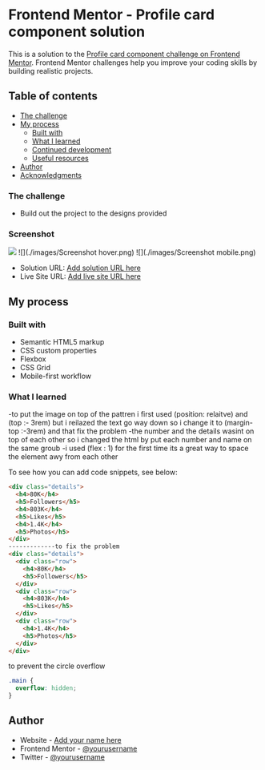# Frontend Mentor - Profile card component solution

This is a solution to the [Profile card component challenge on Frontend Mentor](https://www.frontendmentor.io/challenges/profile-card-component-cfArpWshJ). Frontend Mentor challenges help you improve your coding skills by building realistic projects.

## Table of contents

- [The challenge](#the-challenge)
- [My process](#my-process)
  - [Built with](#built-with)
  - [What I learned](#what-i-learned)
  - [Continued development](#continued-development)
  - [Useful resources](#useful-resources)
- [Author](#author)
- [Acknowledgments](#acknowledgments)

### The challenge

- Build out the project to the designs provided

### Screenshot

![](./images/Screenshot.png)
![](./images/Screenshot hover.png)
![](./images/Screenshot mobile.png)

- Solution URL: [Add solution URL here](https://your-solution-url.com)
- Live Site URL: [Add live site URL here](https://your-live-site-url.com)

## My process

### Built with

- Semantic HTML5 markup
- CSS custom properties
- Flexbox
- CSS Grid
- Mobile-first workflow

### What I learned

-to put the image on top of the pattren i first used (position: relaitve) and (top :- 3rem)
but i reilazed the text go way down so i change it to (margin-top :-3rem) and that fix the problem
-the number and the details wasint on top of each other so i changed the html by put each number and name on the same groub
-i used (flex : 1) for the first time its a great way to space the element awy from each other

To see how you can add code snippets, see below:

```html
<div class="details">
  <h4>80K</h4>
  <h5>Followers</h5>
  <h4>803K</h4>
  <h5>Likes</h5>
  <h4>1.4K</h4>
  <h5>Photos</h5>
</div>
-------------to fix the problem
<div class="details">
  <div class="row">
    <h4>80K</h4>
    <h5>Followers</h5>
  </div>
  <div class="row">
    <h4>803K</h4>
    <h5>Likes</h5>
  </div>
  <div class="row">
    <h4>1.4K</h4>
    <h5>Photos</h5>
  </div>
</div>
```

to prevent the circle overflow

```css
.main {
  overflow: hidden;
}
```

## Author

- Website - [Add your name here](https://www.your-site.com)
- Frontend Mentor - [@yourusername](https://www.frontendmentor.io/profile/yourusername)
- Twitter - [@yourusername](https://www.twitter.com/yourusername)
